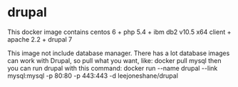 # drupal
This docker image contains centos 6 + php 5.4 + ibm db2 v10.5 x64 client + apache 2.2 + drupal 7

This image not include database manager.
There has a lot database images can work with Drupal, so pull what you want, like:
docker pull mysql
then you can run drupal with this command:
docker run --name drupal --link mysql:mysql -p 80:80 -p 443:443 -d leejoneshane/drupal
